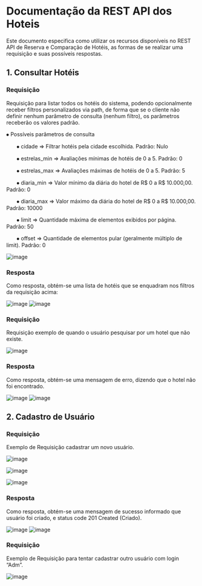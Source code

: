 <h1>Documentação da REST API dos Hoteis</h1>

Este documento especifica como utilizar os recursos disponíveis no REST API de Reserva e Comparação de Hotéis, as formas de se realizar uma requisição e suas possíveis respostas.

<h2>1. Consultar Hotéis</h2>
<h3>Requisição</h3>

Requisição para listar todos os hotéis do sistema, podendo opcionalmente receber filtros personalizados via path, de forma que se o cliente não definir nenhum parâmetro de consulta (nenhum filtro), os parâmetros receberão os valores padrão.

<p>⦁	Possíveis parâmetros de consulta</p>
  <p>&nbsp;&nbsp;&nbsp;&nbsp;&nbsp;&nbsp;&nbsp;⦁	cidade ⇒ Filtrar hotéis pela cidade escolhida. Padrão: Nulo </p>
  <p>&nbsp;&nbsp;&nbsp;&nbsp;&nbsp;&nbsp;&nbsp;⦁	estrelas_min ⇒ Avaliações mínimas de hotéis de 0 a 5. Padrão: 0</p>
  <p>&nbsp;&nbsp;&nbsp;&nbsp;&nbsp;&nbsp;&nbsp;⦁	estrelas_max ⇒ Avaliações máximas de hotéis de 0 a 5. Padrão: 5</p>
  <p>&nbsp;&nbsp;&nbsp;&nbsp;&nbsp;&nbsp;&nbsp;⦁	diaria_min ⇒ Valor mínimo da diária do hotel de R$ 0 a R$ 10.000,00. Padrão: 0 </p>
  <p>&nbsp;&nbsp;&nbsp;&nbsp;&nbsp;&nbsp;&nbsp;⦁	diaria_max ⇒ Valor máximo da diária do hotel de R$ 0 a R$ 10.000,00. Padrão: 10000 </p>
  <p>&nbsp;&nbsp;&nbsp;&nbsp;&nbsp;&nbsp;&nbsp;⦁	limit ⇒ Quantidade máxima de elementos exibidos por página. Padrão: 50 </p>
  <p>&nbsp;&nbsp;&nbsp;&nbsp;&nbsp;&nbsp;&nbsp;⦁	offset ⇒ Quantidade de elementos pular (geralmente múltiplo de limit). Padrão: 0 </p>
  
![image](https://user-images.githubusercontent.com/94979678/203685476-0c738b71-8ef4-4358-a9ef-333eca19d910.png)
 
<h3>Resposta</h3>
<p>Como resposta, obtém-se uma lista de hotéis que se enquadram nos filtros da requisição acima:</p>
 
![image](https://user-images.githubusercontent.com/94979678/203685507-7335b3e9-aba5-4c66-aa80-7c87357fc596.png)
![image](https://user-images.githubusercontent.com/94979678/203691116-32c757ef-9099-4df2-b6ad-df1b2c73e10b.png)

 
<h3>Requisição</h3>
<p>Requisição exemplo de quando o usuário pesquisar por um hotel que não existe.</p>
 
 ![image](https://user-images.githubusercontent.com/94979678/203690400-053a613a-a14d-4f7d-a5bc-05d039e4cab4.png)

<h3>Resposta</h3>
<p>Como resposta, obtém-se uma mensagem de erro, dizendo que o hotel não foi encontrado.</p>

![image](https://user-images.githubusercontent.com/94979678/203690441-46e68ad9-4595-45b6-ab15-f9fbaa6d278b.png)
![image](https://user-images.githubusercontent.com/94979678/203690990-0ff6bd41-5ae3-4a13-bd93-0e575f70540e.png)

<h2>2. Cadastro de Usuário</h2>

<h3>Requisição</h3>
<p>Exemplo de Requisição cadastrar um novo usuário.</p>

![image](https://user-images.githubusercontent.com/94979678/203690596-dda58aac-a761-48d1-8744-7eeadabff393.png)

![image](https://user-images.githubusercontent.com/94979678/203690660-62f224bc-9200-44e5-8e62-4a2b6a5a5ef0.png)

![image](https://user-images.githubusercontent.com/94979678/203690716-ab411b33-645e-44ab-a52e-54fbc01c34d6.png)

<h3>Resposta</h3>
<p>Como resposta, obtém-se uma mensagem de sucesso informado que usuário foi criado, e status code 201 Created (Criado).</p>

![image](https://user-images.githubusercontent.com/94979678/203690863-739ac7a5-357e-4662-8606-2f30b30b8d86.png)
![image](https://user-images.githubusercontent.com/94979678/203690898-756a9b14-d59d-4644-9388-f9e988b3a8cd.png)

<h3>Requisição</h3>
<p>Exemplo de Requisição para tentar cadastrar outro usuário com login “Adm”. </p>

![image](https://user-images.githubusercontent.com/94979678/203691321-da8eedc1-b544-4216-ad8e-18cce3ee20e1.png)

 



